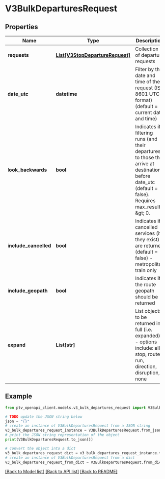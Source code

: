 # V3BulkDeparturesRequest


## Properties

Name | Type | Description | Notes
------------ | ------------- | ------------- | -------------
**requests** | [**List[V3StopDepartureRequest]**](V3StopDepartureRequest.md) | Collection of departure requests | 
**date_utc** | **datetime** | Filter by the date and time of the request (ISO 8601 UTC format) (default &#x3D; current date and time) | [optional] 
**look_backwards** | **bool** | Indicates if filtering runs (and their departures) to those that arrive at destination before date_utc (default &#x3D; false). Requires max_results &amp;gt; 0. | [optional] 
**include_cancelled** | **bool** | Indicates if cancelled services (if they exist) are returned (default &#x3D; false) - metropolitan train only | [optional] 
**include_geopath** | **bool** | Indicates if the route geopath should be returned | [optional] 
**expand** | **List[str]** | List objects to be returned in full (i.e. expanded) - options include: all, stop, route, run, direction, disruption, none | [optional] 

## Example

```python
from ptv_openapi_client.models.v3_bulk_departures_request import V3BulkDeparturesRequest

# TODO update the JSON string below
json = "{}"
# create an instance of V3BulkDeparturesRequest from a JSON string
v3_bulk_departures_request_instance = V3BulkDeparturesRequest.from_json(json)
# print the JSON string representation of the object
print(V3BulkDeparturesRequest.to_json())

# convert the object into a dict
v3_bulk_departures_request_dict = v3_bulk_departures_request_instance.to_dict()
# create an instance of V3BulkDeparturesRequest from a dict
v3_bulk_departures_request_from_dict = V3BulkDeparturesRequest.from_dict(v3_bulk_departures_request_dict)
```
[[Back to Model list]](../README.md#documentation-for-models) [[Back to API list]](../README.md#documentation-for-api-endpoints) [[Back to README]](../README.md)


